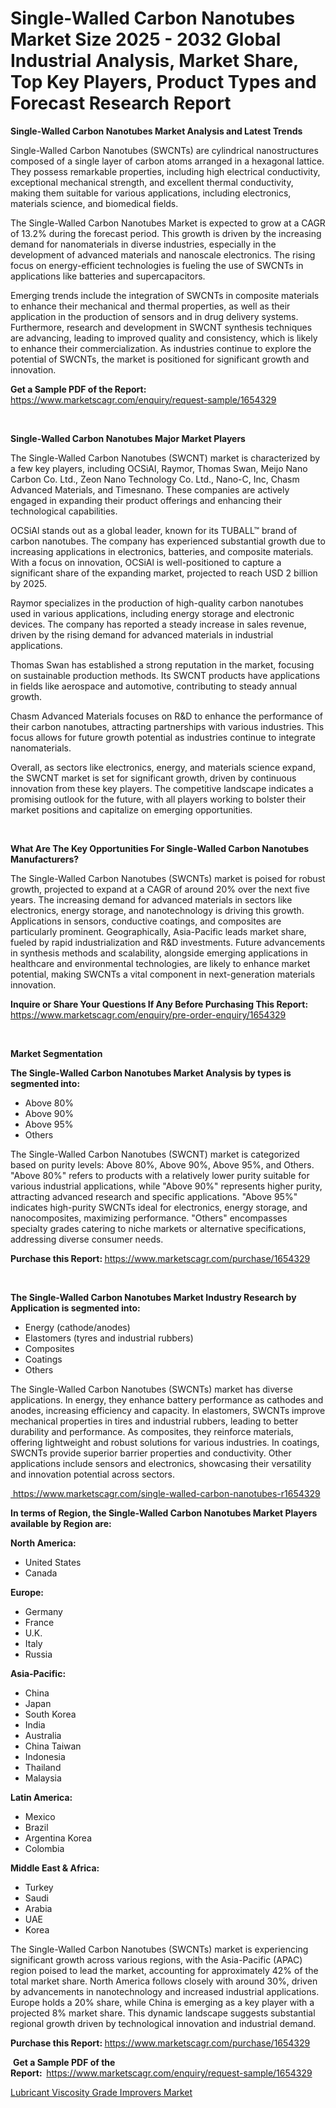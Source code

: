 <p><h1>Single-Walled Carbon Nanotubes Market Size 2025 - 2032 Global Industrial Analysis, Market Share, Top Key Players, Product Types and Forecast Research Report</h1></p><p><strong>Single-Walled Carbon Nanotubes Market Analysis and Latest Trends</strong></p>
<p><p>Single-Walled Carbon Nanotubes (SWCNTs) are cylindrical nanostructures composed of a single layer of carbon atoms arranged in a hexagonal lattice. They possess remarkable properties, including high electrical conductivity, exceptional mechanical strength, and excellent thermal conductivity, making them suitable for various applications, including electronics, materials science, and biomedical fields.</p><p>The Single-Walled Carbon Nanotubes Market is expected to grow at a CAGR of 13.2% during the forecast period. This growth is driven by the increasing demand for nanomaterials in diverse industries, especially in the development of advanced materials and nanoscale electronics. The rising focus on energy-efficient technologies is fueling the use of SWCNTs in applications like batteries and supercapacitors. </p><p>Emerging trends include the integration of SWCNTs in composite materials to enhance their mechanical and thermal properties, as well as their application in the production of sensors and in drug delivery systems. Furthermore, research and development in SWCNT synthesis techniques are advancing, leading to improved quality and consistency, which is likely to enhance their commercialization. As industries continue to explore the potential of SWCNTs, the market is positioned for significant growth and innovation.</p></p>
<p><strong>Get a Sample PDF of the Report:&nbsp;</strong> <a href="https://www.marketscagr.com/enquiry/request-sample/1654329?utm_campaign=1868&utm_medium=2&utm_source=Github&utm_content=ia&utm_term=05022025&utm_id=single-walled-carbon-nanotubes">https://www.marketscagr.com/enquiry/request-sample/1654329</a></p>
<p>&nbsp;</p>
<p><strong>Single-Walled Carbon Nanotubes Major Market Players</strong></p>
<p><p>The Single-Walled Carbon Nanotubes (SWCNT) market is characterized by a few key players, including OCSiAl, Raymor, Thomas Swan, Meijo Nano Carbon Co. Ltd., Zeon Nano Technology Co. Ltd., Nano-C, Inc, Chasm Advanced Materials, and Timesnano. These companies are actively engaged in expanding their product offerings and enhancing their technological capabilities.</p><p>OCSiAl stands out as a global leader, known for its TUBALL™ brand of carbon nanotubes. The company has experienced substantial growth due to increasing applications in electronics, batteries, and composite materials. With a focus on innovation, OCSiAl is well-positioned to capture a significant share of the expanding market, projected to reach USD 2 billion by 2025.</p><p>Raymor specializes in the production of high-quality carbon nanotubes used in various applications, including energy storage and electronic devices. The company has reported a steady increase in sales revenue, driven by the rising demand for advanced materials in industrial applications.</p><p>Thomas Swan has established a strong reputation in the market, focusing on sustainable production methods. Its SWCNT products have applications in fields like aerospace and automotive, contributing to steady annual growth.</p><p>Chasm Advanced Materials focuses on R&D to enhance the performance of their carbon nanotubes, attracting partnerships with various industries. This focus allows for future growth potential as industries continue to integrate nanomaterials.</p><p>Overall, as sectors like electronics, energy, and materials science expand, the SWCNT market is set for significant growth, driven by continuous innovation from these key players. The competitive landscape indicates a promising outlook for the future, with all players working to bolster their market positions and capitalize on emerging opportunities.</p></p>
<p>&nbsp;</p>
<p><strong>What Are The Key Opportunities For Single-Walled Carbon Nanotubes Manufacturers?</strong></p>
<p><p>The Single-Walled Carbon Nanotubes (SWCNTs) market is poised for robust growth, projected to expand at a CAGR of around 20% over the next five years. The increasing demand for advanced materials in sectors like electronics, energy storage, and nanotechnology is driving this growth. Applications in sensors, conductive coatings, and composites are particularly prominent. Geographically, Asia-Pacific leads market share, fueled by rapid industrialization and R&D investments. Future advancements in synthesis methods and scalability, alongside emerging applications in healthcare and environmental technologies, are likely to enhance market potential, making SWCNTs a vital component in next-generation materials innovation.</p></p>
<p><strong>Inquire or Share Your Questions If Any Before Purchasing This Report:</strong> <a href="https://www.marketscagr.com/enquiry/pre-order-enquiry/1654329?utm_campaign=1868&utm_medium=2&utm_source=Github&utm_content=ia&utm_term=05022025&utm_id=single-walled-carbon-nanotubes">https://www.marketscagr.com/enquiry/pre-order-enquiry/1654329</a></p>
<p>&nbsp;</p>
<p><strong>Market Segmentation</strong></p>
<p><strong>The Single-Walled Carbon Nanotubes Market Analysis by types is segmented into:</strong></p>
<p><ul><li>Above 80%</li><li>Above 90%</li><li>Above 95%</li><li>Others</li></ul></p>
<p><p>The Single-Walled Carbon Nanotubes (SWCNT) market is categorized based on purity levels: Above 80%, Above 90%, Above 95%, and Others. "Above 80%" refers to products with a relatively lower purity suitable for various industrial applications, while "Above 90%" represents higher purity, attracting advanced research and specific applications. "Above 95%" indicates high-purity SWCNTs ideal for electronics, energy storage, and nanocomposites, maximizing performance. "Others" encompasses specialty grades catering to niche markets or alternative specifications, addressing diverse consumer needs.</p></p>
<p><strong>Purchase this Report:&nbsp;</strong><a href="https://www.marketscagr.com/purchase/1654329?utm_campaign=1868&utm_medium=2&utm_source=Github&utm_content=ia&utm_term=05022025&utm_id=single-walled-carbon-nanotubes">https://www.marketscagr.com/purchase/1654329</a></p>
<p>&nbsp;</p>
<p><strong>The Single-Walled Carbon Nanotubes Market Industry Research by Application is segmented into:</strong></p>
<p><ul><li>Energy (cathode/anodes)</li><li>Elastomers (tyres and industrial rubbers)</li><li>Composites</li><li>Coatings</li><li>Others</li></ul></p>
<p><p>The Single-Walled Carbon Nanotubes (SWCNTs) market has diverse applications. In energy, they enhance battery performance as cathodes and anodes, increasing efficiency and capacity. In elastomers, SWCNTs improve mechanical properties in tires and industrial rubbers, leading to better durability and performance. As composites, they reinforce materials, offering lightweight and robust solutions for various industries. In coatings, SWCNTs provide superior barrier properties and conductivity. Other applications include sensors and electronics, showcasing their versatility and innovation potential across sectors.</p></p>
<p><a href="https://www.marketscagr.com/single-walled-carbon-nanotubes-r1654329?utm_campaign=1868&utm_medium=2&utm_source=Github&utm_content=ia&utm_term=05022025&utm_id=single-walled-carbon-nanotubes">&nbsp;https://www.marketscagr.com/single-walled-carbon-nanotubes-r1654329</a></p>
<p><strong>In terms of Region, the Single-Walled Carbon Nanotubes Market Players available by Region are:</strong></p>
<p>
    <p> <strong> North America: </strong>
        <ul>
            <li>United States</li>
            <li>Canada</li>
        </ul>
        </p> 
    <p> <strong> Europe: </strong>
        <ul>
            <li>Germany</li>
            <li>France</li>
            <li>U.K.</li>
            <li>Italy</li>
            <li>Russia</li>
        </ul>
        </p> 
    <p> <strong> Asia-Pacific: </strong>
        <ul>
            <li>China</li>
            <li>Japan</li>
            <li>South Korea</li>
            <li>India</li>
            <li>Australia</li>
            <li>China Taiwan</li>
            <li>Indonesia</li>
            <li>Thailand</li>
            <li>Malaysia</li>
        </ul>
        </p> 
    <p> <strong> Latin America: </strong>
        <ul>
            <li>Mexico</li>
            <li>Brazil</li>
            <li>Argentina Korea</li>
            <li>Colombia</li>
        </ul>
        </p> 
    <p> <strong> Middle East & Africa: </strong>
        <ul>
            <li>Turkey</li>
            <li>Saudi</li>
            <li>Arabia</li>
            <li>UAE</li>
            <li>Korea</li>
        </ul>
    </p>
    </p>
<p><p>The Single-Walled Carbon Nanotubes (SWCNTs) market is experiencing significant growth across various regions, with the Asia-Pacific (APAC) region poised to lead the market, accounting for approximately 42% of the total market share. North America follows closely with around 30%, driven by advancements in nanotechnology and increased industrial applications. Europe holds a 20% share, while China is emerging as a key player with a projected 8% market share. This dynamic landscape suggests substantial regional growth driven by technological innovation and industrial demand.</p></p>
<p><strong>Purchase this Report: </strong><a href="https://www.marketscagr.com/purchase/1654329?utm_campaign=1868&utm_medium=2&utm_source=Github&utm_content=ia&utm_term=05022025&utm_id=single-walled-carbon-nanotubes">https://www.marketscagr.com/purchase/1654329</a></p>
<p>&nbsp;<strong>Get a Sample PDF of the Report:&nbsp;&nbsp;</strong><a href="https://www.marketscagr.com/enquiry/request-sample/1654329?utm_campaign=1868&utm_medium=2&utm_source=Github&utm_content=ia&utm_term=05022025&utm_id=single-walled-carbon-nanotubes">https://www.marketscagr.com/enquiry/request-sample/1654329</a></p>
<p><strong></strong></p>
<p><p><a href="https://github.com/Krish2023na/Market-Research-Report-List-7/blob/main/lubricant-viscosity-grade-improvers-market.md?utm_campaign=1868&utm_medium=2&utm_source=Github&utm_content=ia&utm_term=05022025&utm_id=single-walled-carbon-nanotubes">Lubricant Viscosity Grade Improvers Market</a></p></p>